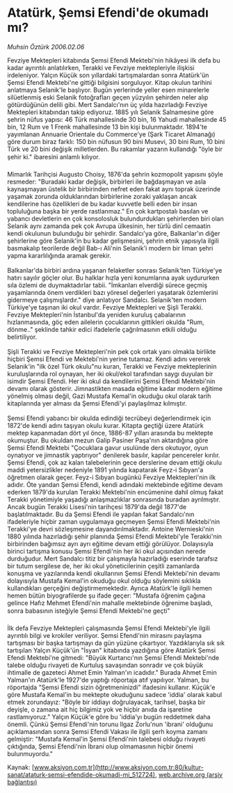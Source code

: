 # Atatürk, Şemsi Efendi'de okumadı mı?

*Muhsin Öztürk 2006.02.06*

<div class="pNewsDetailMainContent ctx_content" itemprop="articleBody">
 Fevziye Mektepleri kitabında Şemsi Efendi Mektebi'nin hikâyesi ilk defa bu kadar ayrıntılı anlatılırken, Terakki ve Fevziye mektepleriyle ilişkisi irdeleniyor. Yalçın Küçük son yıllardaki tartışmalardan sonra Atatürk'ün Şemsi Efendi Mektebi'ne gittiği bilgisini sorguluyor. Kitap okulun tarihini anlatmaya Selanik'le başlıyor. Bugün yerlerinde yeller esen minarelerle silüetlenmiş eski Selanik fotoğrafları geçen yüzyılın şehirden neler alıp götürdüğünün delili gibi. Mert Sandalcı'nın üç yılda hazırladığı Fevziye Mektepleri kitabından takip ediyoruz. 1885 yılı Selanik Salnamesine göre şehrin nüfus yapısı: 46 Türk mahallesinde 30 bin, 16 Yahudi mahallesinde 45 bin, 12 Rum ve 1 Frenk mahallesinde 13 bin kişi bulunmaktadır. 1894'te yayımlanan Annuarie Orientale du Commerce'ye (Şark Ticaret Almanağı) göre durum biraz farklı: 150 bin nüfusun 90 bini Musevi, 30 bini Rum, 10 bini Türk ve 20 bini değişik milletlerden. Bu rakamlar yazarın kullandığı "öyle bir şehir ki." ibaresini anlamlı kılıyor.
 <br/>
 <br/>
 Mimarlık Tarihçisi Augusto Choisy, 1876'da şehrin kozmopolit yapısını şöyle resmeder: "Buradaki kadar değişik, birbirleri ile bağdaşmayan ve asla kaynaşmayan üstelik bir birbirinden nefret eden fakat aynı toprak üzerinde yaşamak zorunda olduklarından birbirlerine zoraki yaklaşan ancak kendilerine has özellikleri de bu kadar kuvvetle belli eden bir insan topluluğuna başka bir yerde rastlanmaz." En çok kartpostalı basılan ve yabancı devletlerin en çok konsolosluk bulundurdukları şehirlerden biri olan Selanik aynı zamanda pek çok Avrupa ülkesinin, her türlü dinî cemaatin kendi okulunun bulunduğu bir şehirdir. Sandalcı'ya göre, Balkanlar'ın diğer şehirlerine göre Selanik'in bu kadar gelişmesini, şehrin etnik yapısıyla ilgili basmakalıp teorilerde değil Bab-ı Ali'nin Selanik'i modern bir liman şehri yapma kararlılığında aramak gerekir.
 <br/>
 <br/>
 Balkanlar'da birbiri ardına yaşanan felaketler sonrası Selanik'ten Türkiye'ye hatırı sayılır göçler olur. Bu halklar hızla yeni konumlarına ayak uydururken sıla özlemi de duymaktadırlar tabii. "İmkanları elverdiği sürece geçmiş yaşamlarında önem verdikleri bazı yöresel değerleri yaşatarak özlemlerini gidermeye çalışmışlardır." diye anlatıyor Sandalcı. Selanik'ten modern Türkiye'ye taşınan iki okul vardır. Fevziye Mektepleri ve Şişli Terakki. Fevziye Mektepleri'nin İstanbul'da yeniden kuruluş çabalarının hızlanmasında, göç eden ailelerin çocuklarının gittikleri okulda "Rum, dönme.." şeklinde tahkir edici ifadelerle çağrılmasının etkili olduğu belirtiliyor.
 <br/>
 <br/>
 Şişli Terakki ve Fevziye Mektepleri'nin pek çok ortak yanı olmakla birlikte hiçbiri Şemsi Efendi ve Mektebi'nin yerine tutamaz. Kendi adını vererek Selanik'in "ilk özel Türk okulu"nu kuran, Terakki ve Fevziye mekteplerinin kuruluşlarında rol oynayan, her iki okul/ekol tarafından saygı duyulan bir isimdir Şemsi Efendi. Her iki okul da kendilerini Şemsi Efendi Mektebi'nin devamı olarak gösterir. Jimnastikten masada eğitime kadar modern eğitime yönelmiş olması değil, Gazi Mustafa Kemal'in okuduğu okul olarak tarih kitaplarında yer alması da Şemsi Efendi'yi paylaşılmaz kılmıştır.
 <br/>
 <br/>
 Şemsi Efendi yabancı bir okulda edindiği tecrübeyi değerlendirmek için 1872'de kendi adını taşıyan okulu kurar. Kitapta geçtiği üzere Atatürk mektep kapanmadan dört yıl önce, 1886-87 yılları arasında bu mektepte okumuştur. Bu okuldan mezun Galip Pasiner Paşa'nın aktardığına göre Şemsi Efendi Mektebi "Çocuklara gavur usulünde ders okutuyor, oyun oynatıyor ve jimnastik yaptırıyor" denilerek basılır, kapılar pencereler kırılır. Şemsi Efendi, çok az kalan talebelerinin gece derslerine devam ettiği okulu maddi yetersizlikler nedeniyle 1891 yılında kapatarak Feyz-i Sıbyan'a öğretmen olarak geçer. Feyz-i Sıbyan bugünkü Fevziye Mektepleri'nin ilk adıdır. Öte yandan Şemsi Efendi, kendi adındaki mektebinde eğitime devam ederken 1879'da kurulan Terakki Mektebi'nin encümenine dahil olmuş fakat Terakki yönetimiyle yaşadığı anlaşmazlıklar sonrasında buradan ayrılmıştır. Ancak bugün Terakki Lisesi'nin tarihçesi 1879'da değil 1877'de başlatılmaktadır. Bu da Şemsi Efendi ile yapılan fakat Sandalcı'nın ifadeleriyle hiçbir zaman uygulamaya geçmeyen Şemsi Efendi Mektebi'nin Terakki'ye devri sözleşmesine dayandırılmaktadır. Antoine Wernieski'nin 1880 yılında hazırladığı şehir planında Şemsi Efendi Mektebi'yle Terakki'nin birbirinden bağımsız ayrı ayrı eğitime devam ettiği görülüyor. Dolayısıyla birinci tartışma konusu Şemsi Efendi'nin her iki okul açısından nerede durduğudur. Mert Sandalcı titiz bir çalışmayla hazırladığı eserinde tarafsız bir tutum sergilese de, her iki okul yöneticilerinin çeşitli zamanlarda konuşma ve yazılarında kendi okullarının Şemsi Efendi Mektebi'nin devamı dolayısıyla Mustafa Kemal'in okuduğu okul olduğu söylemini sıklıkla kullandıkları gerçeğini değiştirmemektedir. Ayrıca Atatürk'le ilgili hemen hemen bütün biyografilerde şu ifade geçer: "Mustafa öğrenim çağına gelince Hafız Mehmet Efendi'nin mahalle mektebinde öğrenime başladı, sonra babasının isteğiyle Şemsi Efendi Mektebi'ne geçti"
 <br/>
 <br/>
 İlk defa Fevziye Mektepleri çalışmasında Şemsi Efendi Mektebi'yle ilgili ayrıntılı bilgi ve krokiler veriliyor. Şemsi Efendi'nin mirasını paylaşma tartışması bir başka tartışmayı da gün yüzüne çıkartıyor. Yazdıklarıyla sık sık tartışılan Yalçın Küçük'ün "İsyan" kitabında yazdığına göre Atatürk Şemsi Efendi Mektebi'ne gitmedi: "Büyük Kurtarıcı'nın Şemsi Efendi Mektebi'nde talebe olduğu rivayeti de Kurtuluş savaşından sonradır ve çok büyük ihtimalle de gazeteci Ahmet Emin Yalman'ın icadıdır." Burada Ahmet Emin Yalman'ın Atatürk'le 1927'de yaptığı röportaja atıf yapılıyor. Yalman, bu röportajda "Şemsi Efendi sizin öğretmeninizdi" ifadesini kullanır. Küçük'e göre Mustafa Kemal'in bu mektepte okuduğunu sadece 'iddia' olarak kabul etmek zorundayız: "Böyle bir iddiayı doğrulayacak, tarihsel, başka bir deyişle, o zamana ait hiç bilgimiz yok ve hiçbir anıda da işaretine rastlamıyoruz." Yalçın Küçük'e göre bu 'iddia'yı bugün reddetmek daha önemli. Çünkü Şemsi Efendi'nin torunu Ilgaz Zorlu'nun 'ibrani' olduğunu açıklamasından sonra Şemsi Efendi Vakası ile ilgili şerh koyma zamanı gelmiştir: "Mustafa Kemal'in Şemsi Efendi'nin talebesi olduğu rivayeti çıktığında, Şemsi Efendi'nin İbrani olup olmamasının hiçbir önemi bulunmuyordu."
 <br/>
</div>


Kaynak: [www.aksiyon.com.tr](http://www.aksiyon.com.tr:80/kultur-sanat/ataturk-semsi-efendide-okumadi-mi_512724), [web.archive.org (arşiv bağlantısı)](http://web.archive.org/web/20151226000520/http://www.aksiyon.com.tr:80/kultur-sanat/ataturk-semsi-efendide-okumadi-mi_512724)
